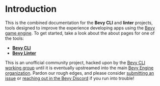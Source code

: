 # Introduction

This is the combined documentation for the **Bevy CLI** and **linter** projects, tools designed to improve the experience developing apps using the [Bevy game engine]. To get started, take a look about the about pages for one of the tools:

- [**Bevy CLI**](cli/index.md)
- [**Bevy Linter**](linter/index.md)

[Bevy game engine]: https://bevyengine.org

<div class="warning">

This is an unofficial community project, hacked upon by the [Bevy CLI working group] until it is eventually upstreamed into the main [Bevy Engine organization]. Pardon our rough edges, and please consider [submitting an issue] or [reaching out in the Bevy Discord] if you run into trouble!

[Bevy CLI working group]: https://discord.com/channels/691052431525675048/1278871953721262090
[Bevy Engine organization]: https://github.com/bevyengine
[submitting an issue]: https://github.com/TheBevyFlock/bevy_cli/issues
[reaching out in the Bevy Discord]: https://discord.gg/bevy

</div>
